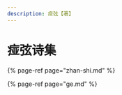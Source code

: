 ```yaml
---
description: 痖弦【著】
---
```


# 痖弦诗集



{% page-ref page="zhan-shi.md" %}

{% page-ref page="ge.md" %}




